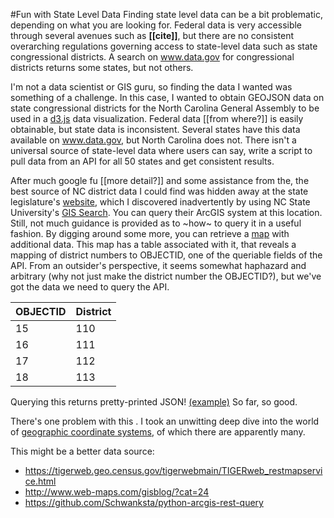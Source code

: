 #Fun with State Level Data
Finding state level data can be a bit problematic, depending on what you are looking for.  Federal data is very accessible through several avenues such as **[[cite]]**, but there are no consistent overarching regulations governing access to state-level data such as state congressional districts. A search on www.data.gov for congressional districts returns some states, but not others.  

I'm not a data scientist or GIS guru, so finding the data I wanted was something of a challenge.  In this case, I wanted to obtain GEOJSON data on state congressional districts for the North Carolina General Assembly to be used in a [d3.js](https://d3js.org/) data visualization.  Federal data [[from where?]] is easily obtainable, but state data is inconsistent.  Several states have this data available on www.data.gov, but North Carolina does not.  There isn't a universal source of state-level data where users can say, write a script to pull data from an API for all 50 states and get consistent results.

After much google fu [[more detail?]] and some assistance from the, the best source of NC district data I could find was hidden away at the state legislature's [website](http://www.ncleg.net/geosrv/rest/services/HSC_Districts), which I discovered inadvertently by using NC State University's [GIS Search](https://www.lib.ncsu.edu/gis/index.html).  You can query their ArcGIS system at this location.  Still, not much guidance is provided as to ~how~ to query it in a useful fashion.  By digging around some more, you can retrieve a [map](http://www.arcgis.com/home/webmap/viewer.html?url=http%3A%2F%2Fwww.ncleg.net%2Fgeosrv%2Frest%2Fservices%2FHSC_Districts%2FNC_House_Districts_2011_Enacted%2FFeatureServer%2F0&source=sd) with additional data.  This map has a table associated with it, that reveals a mapping of district numbers to OBJECTID, one of the queriable fields of the API.  From an outsider's perspective, it seems somewhat haphazard and arbitrary (why not just make the district number the OBJECTID?), but we've got the data we need to query the API.

OBJECTID | District
--- | ---
15 | 110
16 | 111
17 | 112
18 | 113


Querying this returns pretty-printed JSON! [(example)](http://www.ncleg.net/geosrv/rest/services/HSC_Districts/NC_House_Districts_2011_Enacted/FeatureServer/0/query?where=&objectIds=3%2C+4&time=&geometry=&geometryType=esriGeometryEnvelope&inSR=&spatialRel=esriSpatialRelIntersects&distance=&units=esriSRUnit_Foot&relationParam=&outFields=&returnGeometry=true&maxAllowableOffset=&geometryPrecision=&outSR=&gdbVersion=&returnDistinctValues=false&returnIdsOnly=false&returnCountOnly=false&returnExtentOnly=false&orderByFields=&groupByFieldsForStatistics=&outStatistics=&returnZ=false&returnM=false&multipatchOption=&resultOffset=&resultRecordCount=&f=pjson)  So far, so good.

There's one problem with this .  I took an unwitting deep dive into the world of [geographic coordinate systems](http://resources.arcgis.com/en/help/main/10.1/003r/pdf/geographic_coordinate_systems.pdf), of which there are apparently many.


This might be a better data source:
- https://tigerweb.geo.census.gov/tigerwebmain/TIGERweb_restmapservice.html
- http://www.web-maps.com/gisblog/?cat=24
- https://github.com/Schwanksta/python-arcgis-rest-query
